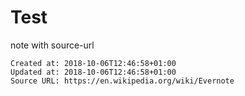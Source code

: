 # Test

note with source-url

    Created at: 2018-10-06T12:46:58+01:00
    Updated at: 2018-10-06T12:46:58+01:00
    Source URL: https://en.wikipedia.org/wiki/Evernote

